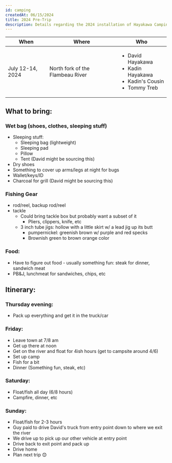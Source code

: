 ```yaml
---
id: camping
createdAt: 06/15/2024
title: 2024 Pre-Trip
description: Details regarding the 2024 installation of Hayakawa Camping
---
```


| When | Where | Who |
|------|-------|-----|
| July 12-14, 2024 | North fork of the Flambeau River | <ul><li>David Hayakawa</li><li>Kadin Hayakawa</li><li>Kadin's Cousin</li><li>Tommy Treb</li>|

## What to bring:
### Wet bag (shoes, clothes, sleeping stuff)
- Sleeping stuff:
    - Sleeping bag (lightweight)
    - Sleeping pad
    - Pillow
    - Tent (David might be sourcing this)
- Dry shoes
- Something to cover up arms/legs at night for bugs
- Wallet/keys/ID
- Charcoal for grill (David might be sourcing this)

### Fishing Gear
- rod/reel, backup rod/reel
- tackle
    - Could bring tackle box but probably want a subset of it
        - Pliers, clippers, knife, etc
    - 3 inch tube jigs: hollow with a little skirt w/ a lead jig up its butt
        - pumpernickel: greenish brown w/ purple and red specks
        - Brownish green to brown orange color

### Food:
- Have to figure out food - usually something fun: steak for dinner, sandwich meat
- PB&J, lunchmeat for sandwiches, chips, etc

## Itinerary:

### Thursday evening:
- Pack up everything and get it in the truck/car

### Friday:
- Leave town at 7/8 am
- Get up there at noon
- Get on the river and float for 4ish hours (get to campsite around 4/6)
- Set up camp
- Fish for a bit
- Dinner (Something fun, steak, etc)

### Saturday:
- Float/fish all day (6/8 hours)
- Campfire, dinner, etc

### Sunday:
- Float/fish for 2-3 hours
- Guy paid to drive David's truck from entry point down to where we exit the river
- We drive up to pick up our other vehicle at entry point
- Drive back to exit point and pack up
- Drive home
- Plan next trip 😊
